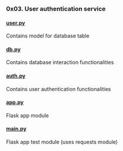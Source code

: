 ### 0x03. User authentication service

#### [user.py](./user.py)
Contains model for database table

#### [db.py](./db.py)
Contains database interaction functionalities

#### [auth.py](./auth.py)
Contains user authentication functionalities

#### [app.py](./app.py)
Flask app module

#### [main.py](./mainp.py)
Flask app test module (uses requests module)
